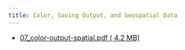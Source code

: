 ```yaml
---
title: Color, Saving Output, and Geospatial Data
---
```


- [07_color-output-spatial.pdf ( <i class="far fa-file-pdf"></i> 4.2 MB)](../../files/slides/07_color-output-spatial.pdf)
